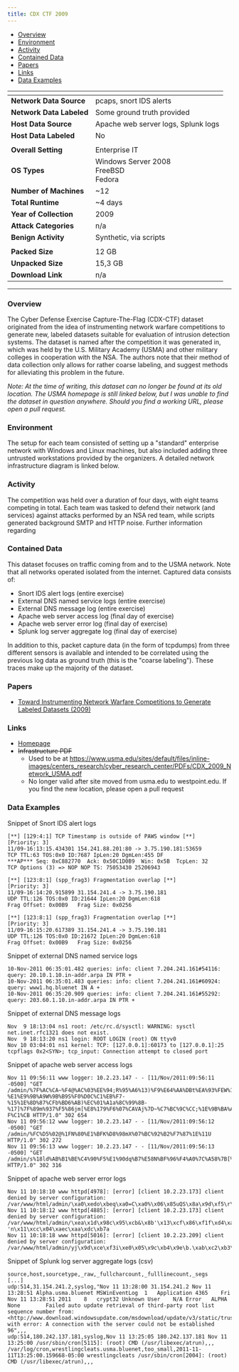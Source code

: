 ```yaml
---
title: CDX CTF 2009
---
```


- [Overview](#overview)
- [Environment](#environment)
- [Activity](#activity)
- [Contained Data](#contained-data)
- [Papers](#papers)
- [Links](#links)
- [Data Examples](#data-examples)

| <!-- -->                 | <!-- -->                                   |
| ------------------------ | ------------------------------------------ |
| **Network Data Source**  | pcaps, snort IDS alerts                    |
| **Network Data Labeled** | Some ground truth provided                 |
| **Host Data Source**     | Apache web server logs, Splunk logs        |
| **Host Data Labeled**    | No                                         |
|                          |                                            |
| **Overall Setting**      | Enterprise IT                              |
| **OS Types**             | Windows Server 2008<br/>FreeBSD<br/>Fedora |
| **Number of Machines**   | ~12                                        |
| **Total Runtime**        | ~4 days                                    |
| **Year of Collection**   | 2009                                       |
| **Attack Categories**    | n/a                                        |
| **Benign Activity**      | Synthetic, via scripts                     |
|                          |                                            |
| **Packed Size**          | 12 GB                                      |
| **Unpacked Size**        | 15,3 GB                                    |
| **Download Link**        | n/a                                        |

***

### Overview

The Cyber Defense Exercise Capture-The-Flag (CDX-CTF) dataset originated from the idea of instrumenting network warfare
competitions to generate new, labeled datasets suitable for evaluation of intrusion detection systems.
The dataset is named after the competition it was generated in, which was held by the U.S. Military Academy (USMA) and
other military colleges in cooperation with the NSA.
The authors note that their method of data collection only allows for rather coarse labeling, and suggest methods for
alleviating this problem in the future.

*Note: At the time of writing, this dataset can no longer be found at its old location.
The USMA homepage is still linked below, but I was unable to find the dataset in question anywhere.
Should you find a working URL, please open a pull request.*

### Environment

The setup for each team consisted of setting up a "standard" enterprise network with Windows and Linux machines, but
also included adding three untrusted workstations provided by the organizers.
A detailed network infrastructure diagram is linked below.

### Activity

The competition was held over a duration of four days, with eight teams competing in total.
Each team was tasked to defend their network (and services) against attacks performed by an NSA red team, while scripts
generated background SMTP and HTTP noise.
Further information regarding

### Contained Data

This dataset focuses on traffic coming from and to the USMA network.
Note that all networks operated isolated from the internet.
Captured data consists of:

- Snort IDS alert logs (entire exercise)
- External DNS named service logs (entire exercise)
- External DNS message log (entire exercise)
- Apache web server access log (final day of exercise)
- Apache web server error log (final day of exercise)
- Splunk log server aggregate log (final day of exercise)

In addition to this, packet capture data (in the form of tcpdumps) from three different sensors is available and
intended to be correlated using the previous log data as ground truth (this is the "coarse labeling").
These traces make up the majority of the dataset.

### Papers

- [Toward Instrumenting Network Warfare Competitions to Generate Labeled Datasets (2009)](https://dl.acm.org/doi/10.5555/1855481.1855490)

### Links

- [Homepage](https://www.westpoint.edu/research/west-point-werx/cyber-research-center)
- ~~Infrastructure PDF~~
  - Used to be at https://www.usma.edu/sites/default/files/inline-images/centers_research/cyber_research_center/PDFs/CDX_2009_Network_USMA.pdf
  - No longer valid after site moved from usma.edu to westpoint.edu. If you find the new location, please open a pull request

### Data Examples

Snippet of Snort IDS alert logs

```
[**] [129:4:1] TCP Timestamp is outside of PAWS window [**]
[Priority: 3] 
11/09-16:13:15.434301 154.241.88.201:80 -> 3.75.190.181:53659
TCP TTL:63 TOS:0x0 ID:7687 IpLen:20 DgmLen:455 DF
***AP*** Seq: 0xC882770  Ack: 0x50C1D0B9  Win: 0x5B  TcpLen: 32
TCP Options (3) => NOP NOP TS: 75053430 25206943 

[**] [123:8:1] (spp_frag3) Fragmentation overlap [**]
[Priority: 3] 
11/09-16:14:20.915899 31.154.241.4 -> 3.75.190.181
UDP TTL:126 TOS:0x0 ID:21644 IpLen:20 DgmLen:618
Frag Offset: 0x00B9   Frag Size: 0x0256

[**] [123:8:1] (spp_frag3) Fragmentation overlap [**]
[Priority: 3] 
11/09-16:15:20.617389 31.154.241.4 -> 3.75.190.181
UDP TTL:126 TOS:0x0 ID:21672 IpLen:20 DgmLen:618
Frag Offset: 0x00B9   Frag Size: 0x0256
```

Snippet of external DNS named service logs

```
10-Nov-2011 06:35:01.482 queries: info: client 7.204.241.161#54116: query: 20.10.1.10.in-addr.arpa IN PTR +
10-Nov-2011 06:35:01.483 queries: info: client 7.204.241.161#60924: query: www1.hq.bluenet IN A +
10-Nov-2011 06:35:20.909 queries: info: client 7.204.241.161#55292: query: 203.60.1.10.in-addr.arpa IN PTR +
```

Snippet of external DNS message logs

```
Nov  9 18:13:04 ns1 root: /etc/rc.d/sysctl: WARNING: sysctl net.inet.rfc1321 does not exist.
Nov  9 18:13:20 ns1 login: ROOT LOGIN (root) ON ttyv0
Nov 10 03:04:01 ns1 kernel: TCP: [127.0.0.1]:60173 to [127.0.0.1]:25 tcpflags 0x2<SYN>; tcp_input: Connection attempt to closed port
```

Snippet of apache web server access logs

```
Nov 11 09:56:11 www logger: 10.2.23.147 - - [11/Nov/2011:09:56:11 -0500] "GET /admin/%7F%AC%CA~%F4@%AC%03%EE%94;R%95%A6%13)%F9%E64%AA%DBt%EA%93%FEW%1F8%09%22?%E1%E9%9B%A9W%9B%B9S%F0%D0C%C1%EB%F7-%15%1E%8D%87%CFb%BD6%AB)%EC%01%A1a%8C%99%8B-%17]%7F%89m%937%F5%86jm[%E8%179%F6%07%CAVAj%7D~%C7%BC%9C%CC;%1E%9B%BA%A3%DCf%DC%0EZz(%EA%C0%C7%BF%C5%B9%03t%EE%CB%82%7FR,1%F5J%B3i%07j3S%82?F%C1%CB HTTP/1.0" 302 654
Nov 11 09:56:12 www logger: 10.2.23.147 - - [11/Nov/2011:09:56:12 -0500] "GET /admin/%FC%D5%02@%1FN%80%E1%BFK%D8%98mX%07%BC%92%B2%F7%87%1E%11U HTTP/1.0" 302 272
Nov 11 09:56:13 www logger: 10.2.23.147 - - [11/Nov/2011:09:56:13 -0500] "GET /admin/s%18ld%AB%B1%BE%C4%90%F5%E1%90dq%B7%E58N%BF%96%F4%A0%7C%A58%7B[%BAJ8%DE%F1%9E%5C%83*%AB%B4%D9%BC%CA HTTP/1.0" 302 316
```

Snippet of apache web server error logs

```
Nov 11 10:18:10 www httpd[4978]: [error] [client 10.2.23.173] client denied by server configuration: /var/www/html/admin/\xa0\xedo\xbeq\xa0=C\xa0%\x06\x85uQS\x8a\x9d\xf5\r\xeb\xf707WwD\x16]6wm\x89\xf4\xec"\xe4\xafgy&\xd2\xb2Mq\x88\xda\x19\x0f7\xb6\xd20N\n3t\xcc\x05\x84&P\x01\x8c\x8c%\xbc\x9e\xda\xefZ$*\x8b|\xc2
Nov 11 10:18:12 www httpd[4885]: [error] [client 10.2.23.173] client denied by server configuration: /var/www/html/admin/\xea\x1d\x98c\x95\xcb&\x8b'\x13\xcf\x86\xf1f\xd4\xa8\xf5\xba&\xc4\x89\x96\x95\x9f\x1c\x1c\r\x05\x0f\xa4\xb0S\x15<\xae\xf3\xeb\x9c\x85\n\xcb\xa0\x9b\x97\x93\x86\\\xb9K5\xf9\x9f\xc7\x1a\xff2El\xb3\xdeL\xac\x90\x03\xafc\xdb\x04\x0e\x80D\xa6\x8a\xcdn\x97\xf2\xfaj\xe8\xe8\x82e9\xf34\xd2\x19\xc0\xa0\xb2\xd1\xdc\xe2\xff\xbd\xd7\xd2\x7f\xe6\xf6*\x12A%\xb2\x04@\n\xc9y\xda\x15\x9e-'n\x11\xcc\x04\xaec\xaa\xdc\xb7a
Nov 11 10:18:18 www httpd[5016]: [error] [client 10.2.23.209] client denied by server configuration: /var/www/html/admin/yj\x9d\xce\xf3i\xe0\x05\x9c\xb4\x9e\b.\xab\xc2\xb3\xfa}\xf4\x12\x92\x82\x17\x98\xd1\x8a\xe8);\\\x85\xdb!y\xd2&n\xa7I\x8ft\x04F\xba!'\x94\x05\xdcHPt\xc6H!\xa9p\x8b`\xab\xef\xa2\xee\x816\xbd\x07\xc2\\8\xa2\xf1"\xccbe\xa4\xc2\x9fp4y\xc6\v\x82&\xcaT\x99\xddm\xcc.\xd4\x1d[\xa1roN\xb3P\xc8\xd3\x14\xcc\x91xU\x0f\x9b\xb42y\xe4\xee\xb23\r\n\xe26\xb7l6\x1c~\xb3\x1c\xde\x1d\xcc\xa8~\x07x\xa5&\x87\x93\b0\xd7\r\xc1\xd9\x0e\x0f\xfd\xc8
```

Snippet of Splunk log server aggregate logs (csv)

```
source,host,sourcetype,_raw,_fullcharcount,_fulllinecount,_segs
[...]
udp:514,31.154.241.2,syslog,"Nov 11 13:28:00 31.154.241.2 Nov 11 13:28:51 Alpha.usma.bluenet MSWinEventLog	1	Application	4365	Fri Nov 11 13:28:51 2011	8	crypt32	Unknown User	N/A	Error	ALPHA	None		Failed auto update retrieval of third-party root list sequence number from: <http://www.download.windowsupdate.com/msdownload/update/v3/static/trustedr/en/authrootseq.txt> with error: A connection with the server could not be established    	96",,,
udp:514,180.242.137.181,syslog,Nov 11 13:25:05 180.242.137.181 Nov 11 13:25:00 /usr/sbin/cron[5115]: (root) CMD (/usr/libexec/atrun),,,
/var/log/cron,wrestlingcleats.usma.bluenet,too_small,2011-11-11T13:25:00.159668-05:00 wrestlingcleats /usr/sbin/cron[2004]: (root) CMD (/usr/libexec/atrun),,,
```